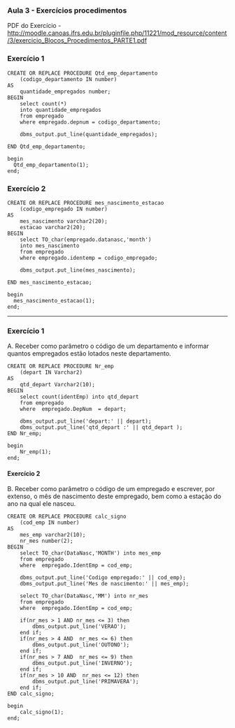 ### Aula 3 - Exercícios procedimentos
PDF do Exercício - 
http://moodle.canoas.ifrs.edu.br/pluginfile.php/11221/mod_resource/content/3/exercicio_Blocos_Procedimentos_PARTE1.pdf

### Exercício 1
```
CREATE OR REPLACE PROCEDURE Qtd_emp_departamento
    (codigo_departamento IN number)
AS
    quantidade_empregados number;
BEGIN
    select count(*)
    into quantidade_empregados
    from empregado
    where empregado.depnum = codigo_departamento;
    
    dbms_output.put_line(quantidade_empregados);
    
END Qtd_emp_departamento;

begin
  Qtd_emp_departamento(1);
end;
```

### Exercício 2

```
CREATE OR REPLACE PROCEDURE mes_nascimento_estacao
    (codigo_empregado IN number)
AS
    mes_nascimento varchar2(20);
    estacao varchar2(20);
BEGIN
    select TO_char(empregado.datanasc,'month')
    into mes_nascimento
    from empregado
    where empregado.identemp = codigo_empregado;
    
    dbms_output.put_line(mes_nascimento);
    
END mes_nascimento_estacao;

begin
  mes_nascimento_estacao(1);
end;

```
_____________________________________________________________
### Exercício 1
A. Receber como parâmetro o código de um departamento e informar quantos empregados estão lotados neste departamento.
```
CREATE OR REPLACE PROCEDURE Nr_emp
    (depart IN Varchar2)
AS
    qtd_depart Varchar2(10);
BEGIN
    select count(identEmp) into qtd_depart 
    from empregado
    where  empregado.DepNum  = depart;

    dbms_output.put_line('depart:' || depart);
    dbms_output.put_line('qtd_depart :' || qtd_depart );
END Nr_emp;

begin
    Nr_emp(1);
end;
```
#### Exercício 2
B. Receber como parâmetro o código de um empregado e escrever, por extenso, o mês de
nascimento deste empregado, bem como a estação do ano na qual ele nasceu.
```
CREATE OR REPLACE PROCEDURE calc_signo
    (cod_emp IN number)
AS
    mes_emp varchar2(10);
    nr_mes number(2);
BEGIN
    select TO_char(DataNasc,'MONTH') into mes_emp 
    from empregado
    where  empregado.IdentEmp = cod_emp;

    dbms_output.put_line('Codigo empregado:' || cod_emp);
    dbms_output.put_line('Mes de nascimento:' || mes_emp);

    select TO_char(DataNasc,'MM') into nr_mes 
    from empregado
    where  empregado.IdentEmp = cod_emp;

    if(nr_mes > 1 AND nr_mes <= 3) then
        dbms_output.put_line('VERAO');
    end if;
    if(nr_mes > 4 AND  nr_mes <= 6) then
        dbms_output.put_line('OUTONO');
    end if;
    if(nr_mes > 7 AND  nr_mes <= 9) then
        dbms_output.put_line('INVERNO');
    end if;
    if(nr_mes > 10 AND  nr_mes <= 12) then
        dbms_output.put_line('PRIMAVERA');
    end if;
END calc_signo;

begin
    calc_signo(1);
end;
```
